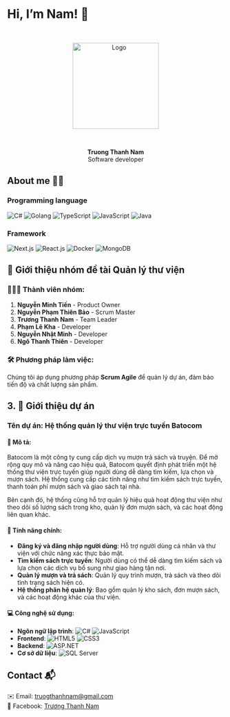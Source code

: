 # Hi, I’m Nam! 👋
<a id="readme-top"></a>
<br />
<div align="center">
    <img src="https://camo.githubusercontent.com/17b05965be9ef91827ce85c06e6e3587408055010bbdf0121511fe4e2145b4f0/68747470733a2f2f656d6f6a692e67672f6173736574732f656d6f6a692f393038352d746f746f726f2e706e67" alt="Logo" width="200" height="200">
  <p align="center">
    <br />
    <p><b>Truong Thanh Nam</b> </br> Software developer</p>
  </p>
</div>

## About me 👨‍💻
### Programming language
![C#](https://img.shields.io/badge/C%23-764ABC?style=for-the-badge&logo=c-sharp&logoColor=white)
![Golang](https://img.shields.io/badge/Golang-00CCFF?style=for-the-badge&logo=golang&logoColor=white)
![TypeScript](https://img.shields.io/badge/TypeScript-3178C6?style=for-the-badge&logo=typescript&logoColor=white)
![JavaScript](https://img.shields.io/badge/JavaScript-F7DF1E?style=for-the-badge&logo=javascript&logoColor=black)
![Java](https://img.shields.io/badge/Java-007396?style=for-the-badge&logo=java&logoColor=white)
### Framework
![Next.js](https://img.shields.io/badge/Next.js-000000?style=for-the-badge&logo=nextdotjs&logoColor=white)
![React.js](https://img.shields.io/badge/React-20232A?style=for-the-badge&logo=react&logoColor=61DAFB)
![Docker](https://img.shields.io/badge/Docker-2496ED?style=for-the-badge&logo=docker&logoColor=white)
![MongoDB](https://img.shields.io/badge/MongoDB-47A248?style=for-the-badge&logo=mongodb&logoColor=white)

## 👥 Giới thiệu nhóm đề tài Quản lý thư viện

### 🧑‍🤝‍🧑 Thành viên nhóm:

1. **Nguyễn Minh Tiến** - Product Owner
2. **Nguyễn Phạm Thiên Bảo** - Scrum Master
3. **Trương Thanh Nam** - Team Leader
4. **Phạm Lê Kha** - Developer
5. **Nguyễn Nhật Minh** - Developer
6. **Ngô Thanh Thiên** - Developer

### 🛠️ Phương pháp làm việc:
Chúng tôi áp dụng phương pháp **Scrum Agile** để quản lý dự án, đảm bảo tiến độ và chất lượng sản phẩm.

## 3. 📖 Giới thiệu dự án

### Tên dự án: **Hệ thống quản lý thư viện trực tuyến Batocom**

#### 🌟 Mô tả:
Batocom là một công ty cung cấp dịch vụ mượn trả sách và truyện. Để mở rộng quy mô và nâng cao hiệu quả, Batocom quyết định phát triển một hệ thống thư viện trực tuyến giúp người dùng dễ dàng tìm kiếm, lựa chọn và mượn sách. Hệ thống cung cấp các tính năng như tìm kiếm sách trực tuyến, thanh toán phí mượn sách và giao sách tại nhà.

Bên cạnh đó, hệ thống cũng hỗ trợ quản lý hiệu quả hoạt động thư viện như theo dõi số lượng sách trong kho, quản lý đơn mượn sách, và các hoạt động liên quan khác.

#### 🚀 Tính năng chính:
- **Đăng ký và đăng nhập người dùng**: Hỗ trợ người dùng cá nhân và thư viện với chức năng xác thực bảo mật.
- **Tìm kiếm sách trực tuyến**: Người dùng có thể dễ dàng tìm kiếm sách và lựa chọn các dịch vụ bổ sung như giao hàng tận nơi.
- **Quản lý mượn và trả sách**: Quản lý quy trình mượn, trả sách và theo dõi tình trạng sách hiện có.
- **Hệ thống phân hệ quản lý**: Bao gồm quản lý kho sách, đơn mượn sách, và các hoạt động khác của thư viện.

#### 💻 Công nghệ sử dụng:
- **Ngôn ngữ lập trình**: ![C#](https://img.shields.io/badge/-C%23-239120?style=flat-square&logo=c-sharp&logoColor=white) ![JavaScript](https://img.shields.io/badge/-JavaScript-F7DF1E?style=flat-square&logo=javascript&logoColor=black)
- **Frontend**: ![HTML5](https://img.shields.io/badge/-HTML5-E34F26?style=flat-square&logo=html5&logoColor=white) ![CSS3](https://img.shields.io/badge/-CSS3-1572B6?style=flat-square&logo=css3&logoColor=white)
- **Backend**: ![ASP.NET](https://img.shields.io/badge/-ASP.NET-512BD4?style=flat-square&logo=dotnet&logoColor=white)
- **Cơ sở dữ liệu**: ![SQL Server](https://img.shields.io/badge/-SQL%20Server-CC2927?style=flat-square&logo=microsoft-sql-server&logoColor=white)

<!-- CONTACT -->
## Contact 📬

✉️ Email: truogthanhnam@gmail.com<br/>
🔗 Facebook: [Trương Thanh Nam](https://facebook.com/ThanhNamx)

[contributors-shield]: https://img.shields.io/github/contributors/othneildrew/Best-README-Template.svg?style=for-the-badge
[contributors-url]: https://github.com/othneildrew/Best-README-Template/graphs/contributors
[forks-shield]: https://img.shields.io/github/forks/othneildrew/Best-README-Template.svg?style=for-the-badge
[forks-url]: https://github.com/othneildrew/Best-README-Template/network/members
[stars-shield]: https://img.shields.io/github/stars/othneildrew/Best-README-Template.svg?style=for-the-badge
[stars-url]: https://github.com/othneildrew/Best-README-Template/stargazers
[issues-shield]: https://img.shields.io/github/issues/othneildrew/Best-README-Template.svg?style=for-the-badge
[issues-url]: https://github.com/othneildrew/Best-README-Template/issues
[license-shield]: https://img.shields.io/github/license/othneildrew/Best-README-Template.svg?style=for-the-badge
[license-url]: https://github.com/othneildrew/Best-README-Template/blob/master/LICENSE.txt
[linkedin-shield]: https://img.shields.io/badge/-LinkedIn-black.svg?style=for-the-badge&logo=linkedin&colorB=555
[linkedin-url]: https://linkedin.com/in/othneildrew
[product-screenshot]: images/screenshot.png
[Next.js]: https://img.shields.io/badge/next.js-000000?style=for-the-badge&logo=nextdotjs&logoColor=white
[Next-url]: https://nextjs.org/
[React.js]: https://img.shields.io/badge/React-20232A?style=for-the-badge&logo=react&logoColor=61DAFB
[React-url]: https://reactjs.org/
[Vue.js]: https://img.shields.io/badge/Vue.js-35495E?style=for-the-badge&logo=vuedotjs&logoColor=4FC08D
[Vue-url]: https://vuejs.org/
[Angular.io]: https://img.shields.io/badge/Angular-DD0031?style=for-the-badge&logo=angular&logoColor=white
[Angular-url]: https://angular.io/
[Svelte.dev]: https://img.shields.io/badge/Svelte-4A4A55?style=for-the-badge&logo=svelte&logoColor=FF3E00
[Svelte-url]: https://svelte.dev/
[Laravel.com]: https://img.shields.io/badge/Laravel-FF2D20?style=for-the-badge&logo=laravel&logoColor=white
[Laravel-url]: https://laravel.com
[Bootstrap.com]: https://img.shields.io/badge/Bootstrap-563D7C?style=for-the-badge&logo=bootstrap&logoColor=white
[Bootstrap-url]: https://getbootstrap.com
[JQuery.com]: https://img.shields.io/badge/jQuery-0769AD?style=for-the-badge&logo=jquery&logoColor=white
[JQuery-url]: https://jquery.com 
